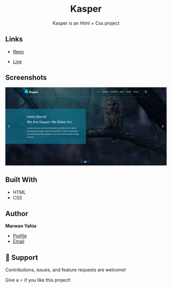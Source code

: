 <h1 align="center">Kasper</h1>

<p align="center">Kasper is an Html + Css project</p>

## Links

- [Repo](https://github.com/Marwan-11/html-css-template-2.git)

- [Live](https://marwan-11.github.io/html-css-template-2/)

## Screenshots

![](/kasper.png)


## Built With

- HTML
- CSS

## Author

**Marwan Yahia**

- [Profile](https://github.com/Marwan-11 "Marwan Yahia")
- [Email](mailto:marwanyahia151@gmail.com?subject=Hi "Hi!")


## 🤝 Support

Contributions, issues, and feature requests are welcome!

Give a ⭐️ if you like this project!

